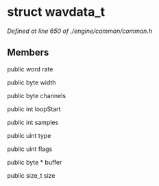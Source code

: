 # struct wavdata_t

*Defined at line 650 of ./engine/common/common.h*

## Members

public word rate

public byte width

public byte channels

public int loopStart

public int samples

public uint type

public uint flags

public byte * buffer

public size_t size



